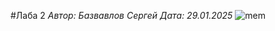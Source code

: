 #Лаба 2
*Автор: Базвавлов Сергей*
*Дата: 29.01.2025*
![mem](https://avatars.mds.yandex.net/i?id=9aae43c80260deec6cbc6e9eaff3ac8717e22ec5-10157084-images-thumbs&n=13)

